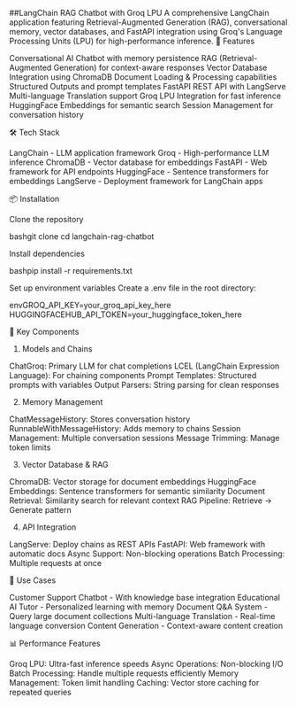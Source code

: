 ##LangChain RAG Chatbot with Groq LPU
A comprehensive LangChain application featuring Retrieval-Augmented Generation (RAG), conversational memory, vector databases, and FastAPI integration using Groq's Language Processing Units (LPU) for high-performance inference.
🚀 Features

Conversational AI Chatbot with memory persistence
RAG (Retrieval-Augmented Generation) for context-aware responses
Vector Database Integration using ChromaDB
Document Loading & Processing capabilities
Structured Outputs and prompt templates
FastAPI REST API with LangServe
Multi-language Translation support
Groq LPU Integration for fast inference
HuggingFace Embeddings for semantic search
Session Management for conversation history

🛠️ Tech Stack

LangChain - LLM application framework
Groq - High-performance LLM inference
ChromaDB - Vector database for embeddings
FastAPI - Web framework for API endpoints
HuggingFace - Sentence transformers for embeddings
LangServe - Deployment framework for LangChain apps

📦 Installation

Clone the repository

bashgit clone <your-repo-url>
cd langchain-rag-chatbot

Install dependencies

bashpip install -r requirements.txt

Set up environment variables
Create a .env file in the root directory:

envGROQ_API_KEY=your_groq_api_key_here
HUGGINGFACEHUB_API_TOKEN=your_huggingface_token_here

🔧 Key Components
1. Models and Chains

ChatGroq: Primary LLM for chat completions
LCEL (LangChain Expression Language): For chaining components
Prompt Templates: Structured prompts with variables
Output Parsers: String parsing for clean responses

2. Memory Management

ChatMessageHistory: Stores conversation history
RunnableWithMessageHistory: Adds memory to chains
Session Management: Multiple conversation sessions
Message Trimming: Manage token limits

3. Vector Database & RAG

ChromaDB: Vector storage for document embeddings
HuggingFace Embeddings: Sentence transformers for semantic similarity
Document Retrieval: Similarity search for relevant context
RAG Pipeline: Retrieve → Generate pattern

4. API Integration

LangServe: Deploy chains as REST APIs
FastAPI: Web framework with automatic docs
Async Support: Non-blocking operations
Batch Processing: Multiple requests at once

🎯 Use Cases

Customer Support Chatbot - With knowledge base integration
Educational AI Tutor - Personalized learning with memory
Document Q&A System - Query large document collections
Multi-language Translation - Real-time language conversion
Content Generation - Context-aware content creation

📊 Performance Features

Groq LPU: Ultra-fast inference speeds
Async Operations: Non-blocking I/O
Batch Processing: Handle multiple requests efficiently
Memory Management: Token limit handling
Caching: Vector store caching for repeated queries
